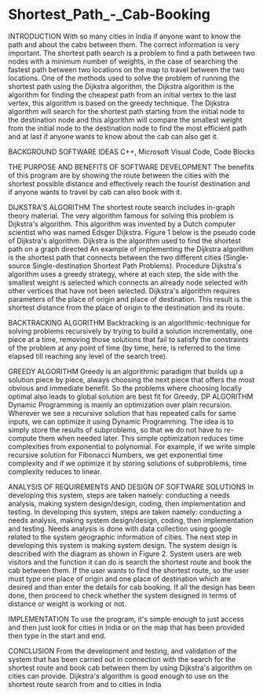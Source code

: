 # Shortest_Path_-_Cab-Booking
INTRODUCTION 
With so many cities in India if anyone want to know the path and about the cabs between  them. The correct information is very important. The shortest path search is a problem to  find a path between two nodes with a minimum number of weights, in the case of searching  the fastest path between two locations on the map to travel between the two locations. One  of the methods used to solve the problem of running the shortest path using the Dijkstra  algorithm, the Dijkstra algorithm is the algorithm for finding the cheapest path from an initial  vertex to the last vertex, this algorithm is based on the greedy technique. The Dijkstra  algorithm will search for the shortest path starting from the initial node to the destination  node and this algorithm will compare the smallest weight from the initial node to the  destination node to find the most efficient path and at last if anyone wants to know about  the cab can also get it. 

BACKGROUND SOFTWARE IDEAS 
C++, Microsoft Visual Code, Code Blocks

THE PURPOSE AND BENEFITS OF SOFTWARE  DEVELOPMENT 
The benefits of this program are by showing the route between the cities with the shortest  possible distance and effectively reach the tourist destination and if anyone wants to travel  by cab can also book with it. 

DIJKSTRA'S ALGORITHM 
The shortest route search includes in-graph theory material. The very algorithm famous for  solving this problem is Dijkstra's algorithm. This algorithm was invented by a Dutch  computer scientist who was named Edsger Dijkstra. Figure 1 below is the pseudo code of  Dijkstra's algorithm. Dijkstra is the algorithm used to find the shortest path on a graph  directed An example of implementing the Dijkstra algorithm is the shortest path that  connects between the two different cities (Single-source Single-destination Shortest Path  Problems). Procedure Dijkstra's algorithm uses a greedy strategy, where at each step, the  side with the smallest weight is selected which connects an already node selected with  other vertices that have not been selected. Dijkstra's algorithm requires parameters of the  place of origin and place of destination. This result is the shortest distance from the place of  origin to the destination and its  route. 

BACKTRACKING ALGORITHM 
Backtracking is an algorithmic-technique for solving problems recursively by trying to build a  solution incrementally, one piece at a time, removing those solutions that fail to satisfy the  constraints of the problem at any point of time (by time, here, is referred to the time elapsed  till reaching any level of the search tree). 

GREEDY ALGORITHM 
Greedy is an algorithmic paradigm that builds up a solution piece by piece, always choosing  the next piece that offers the most obvious and immediate benefit. So the problems where  choosing locally optimal also leads to global solution are best fit for Greedy. DP ALGORITHM Dynamic Programming is mainly an optimization over plain recursion. Wherever we see a  recursive solution that has repeated calls for same inputs, we can optimize it using Dynamic  Programming. The idea is to simply store the results of subproblems, so that we do not  have to re-compute them when needed later. This simple optimization reduces time  complexities from exponential to polynomial. For example, if we write simple recursive  solution for Fibonacci Numbers, we get exponential time complexity and if we optimize it by  storing solutions of subproblems, time complexity reduces to linear. 

ANALYSIS OF REQUIREMENTS AND DESIGN OF  SOFTWARE SOLUTIONS 
In developing this system, steps are taken namely: conducting a needs analysis, making  system design/design, coding, then implementation and testing. In developing this system,  steps are taken namely: conducting a needs analysis, making system design/design,  coding, then implementation and testing. Needs analysis is done with data collection using  google related to the system geographic information of cities. The next step in developing  this system is making system design. The system design is described with the diagram as  shown in Figure 2. System users are web visitors and the function it can do is search the  shortest route and book the cab between them. If the user wants to find the shortest route,  so the user must type one place of origin and one place of destination which are desired  and than enter the details for cab booking. If all the design has been done, then proceed to check whether the system designed in terms of distance or weight is working or not. 

IMPLEMENTATION 
To use the program, it's simple enough to just access and then just look for cities in India or  on the map that has been provided then type in the start and end. 

CONCLUSION 
From the development and testing, and validation of the system that has been carried out in  connection with the search for the shortest route and book cab between them by using  Dijkstra's algorithm on cities can provide. Dijkstra's algorithm is good enough to use on the  shortest route search from and to cities in India
